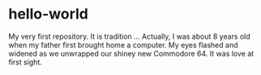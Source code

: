 # hello-world
My very first repository.  It is tradition ...
Actually, I was about 8 years old when my father first brought home a computer.  My eyes flashed and widened as we unwrapped our shiney new Commodore 64.  It was love at first sight. 
